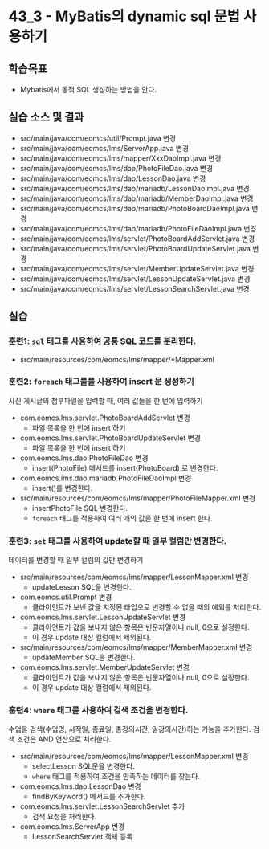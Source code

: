 # 43_3 - MyBatis의 dynamic sql 문법 사용하기

## 학습목표

- Mybatis에서 동적 SQL 생성하는 방법을 안다.

## 실습 소스 및 결과

- src/main/java/com/eomcs/util/Prompt.java 변경
- src/main/java/com/eomcs/lms/ServerApp.java 변경
- src/main/java/com/eomcs/lms/mapper/XxxDaoImpl.java 변경
- src/main/java/com/eomcs/lms/dao/PhotoFileDao.java 변경
- src/main/java/com/eomcs/lms/dao/LessonDao.java 변경
- src/main/java/com/eomcs/lms/dao/mariadb/LessonDaoImpl.java 변경
- src/main/java/com/eomcs/lms/dao/mariadb/MemberDaoImpl.java 변경
- src/main/java/com/eomcs/lms/dao/mariadb/PhotoBoardDaoImpl.java 변경
- src/main/java/com/eomcs/lms/dao/mariadb/PhotoFileDaoImpl.java 변경
- src/main/java/com/eomcs/lms/servlet/PhotoBoardAddServlet.java 변경
- src/main/java/com/eomcs/lms/servlet/PhotoBoardUpdateServlet.java 변경
- src/main/java/com/eomcs/lms/servlet/MemberUpdateServlet.java 변경
- src/main/java/com/eomcs/lms/servlet/LessonUpdateServlet.java 변경
- src/main/java/com/eomcs/lms/servlet/LessonSearchServlet.java 변경

## 실습  

### 훈련1: `sql` 태그를 사용하여 공통 SQL 코드를 분리한다.

- src/main/resources/com/eomcs/lms/mapper/*Mapper.xml

### 훈련2: `foreach` 태그를를 사용하여 insert 문 생성하기

사진 게시글의 첨부파일을 입력할 때, 여러 값들을 한 번에 입력하기 

- com.eomcs.lms.servlet.PhotoBoardAddServlet 변경
  - 파일 목록을 한 번에 insert 하기
- com.eomcs.lms.servlet.PhotoBoardUpdateServlet 변경
  - 파일 목록을 한 번에 insert 하기  
- com.eomcs.lms.dao.PhotoFileDao 변경
  - insert(PhotoFile) 메서드를 insert(PhotoBoard) 로 변경한다.
- com.eomcs.lms.dao.mariadb.PhotoFileDaoImpl 변경
  - insert()를 변경한다.
- src/main/resources/com/eomcs/lms/mapper/PhotoFileMapper.xml 변경
  - insertPhotoFile SQL 변경한다.
  - `foreach` 태그를 적용하여 여러 개의 값을 한 번에 insert 한다.

### 훈련3: `set` 태그를 사용하여 update할 때 일부 컬럼만 변경한다.

데이터를 변경할 때 일부 컬럼의 값만 변경하기

- src/main/resources/com/eomcs/lms/mapper/LessonMapper.xml 변경
  - updateLesson SQL을 변경한다.
- com.eomcs.util.Prompt 변경
  - 클라이언트가 보낸 값을 지정된 타입으로 변경할 수 없을 때의 예외를 처리한다.
- com.eomcs.lms.servlet.LessonUpdateServlet 변경
  - 클라이언트가 값을 보내지 않은 항목은 빈문자열이나 null, 0으로 설정한다.
  - 이 경우 update 대상 컬럼에서 제외된다.
- src/main/resources/com/eomcs/lms/mapper/MemberMapper.xml 변경
  - updateMember SQL을 변경한다.
- com.eomcs.lms.servlet.MemberUpdateServlet 변경
  - 클라이언트가 값을 보내지 않은 항목은 빈문자열이나 null, 0으로 설정한다.
  - 이 경우 update 대상 컬럼에서 제외된다.

### 훈련4: `where` 태그를 사용하여 검색 조건을 변경한다. 

수업을 검색(수업명, 시작일, 종료일, 총강의시간, 일강의시간)하는 기능을 추가한다.
검색 조건은 AND 연산으로 처리한다.

- src/main/resources/com/eomcs/lms/mapper/LessonMapper.xml 변경
  - selectLesson SQL문을 변경한다.
  - `where` 태그를 적용하여 조건을 만족하는 데이터를 찾는다. 
- com.eomcs.lms.dao.LessonDao 변경
  - findByKeyword() 메서드를 추가한다.
- com.eomcs.lms.servlet.LessonSearchServlet 추가 
  - 검색 요청을 처리한다.
- com.eomcs.lms.ServerApp 변경
  - LessonSearchServlet 객체 등록 





  

  

  

  